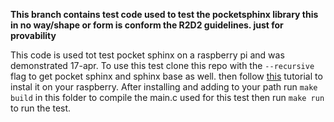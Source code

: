 **This branch contains test code used to test the pocketsphinx library this in no way/shape or form is conform the R2D2 guidelines. just for provability**

This code is used tot test pocket sphinx on a raspberry pi and was demonstrated 17-apr.
To use this test clone this repo with the `--recursive ` flag to get pocket sphinx and sphinx base as well. then follow [this]([https://cmusphinx.github.io/wiki/tutorialpocketsphinx/](https://cmusphinx.github.io/wiki/tutorialpocketsphinx/)) tutorial to instal it on your raspberry. After installing and adding to your path run `make build` in this folder to compile the main.c used for this test then run `make run` to run the test. 